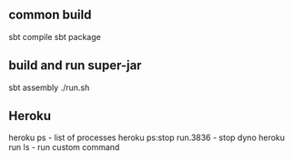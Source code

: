 ## common build
sbt compile
sbt package

## build and run super-jar
sbt assembly
./run.sh

## Heroku
heroku ps                   - list of processes
heroku ps:stop run.3836     - stop dyno
heroku run ls               - run custom command
